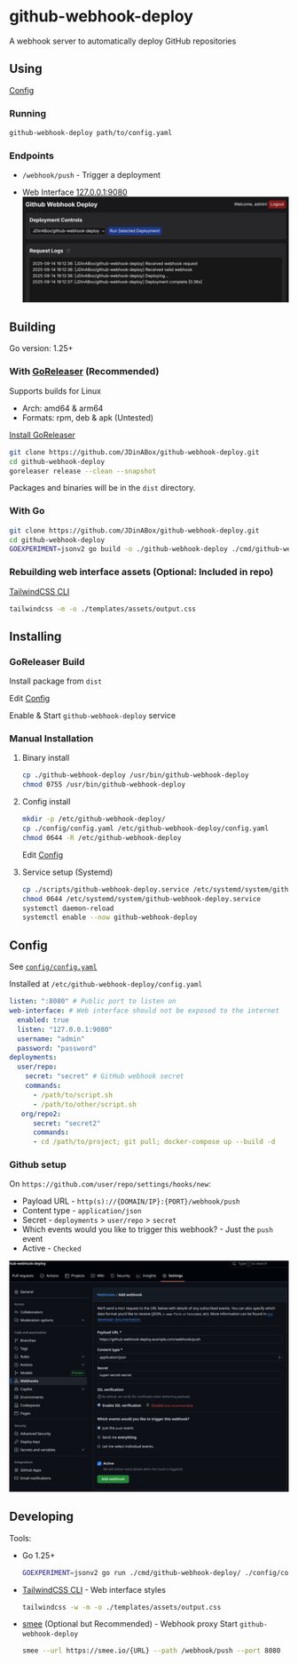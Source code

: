 # github-webhook-deploy

A webhook server to automatically deploy GitHub repositories

## Using

[Config](#config)

### Running

```sh
github-webhook-deploy path/to/config.yaml
```

### Endpoints

- `/webhook/push` - Trigger a deployment

- Web Interface [127.0.0.1:9080](127.0.0.1:9080)
  ![Web interface img](./docs/assets/web-interface.jpg "Web interface")

## Building

Go version: 1.25+

### With [GoReleaser](https://github.com/goreleaser/goreleaser) (Recommended)

Supports builds for Linux

- Arch: amd64 & arm64
- Formats: rpm, deb & apk (Untested)

[Install GoReleaser](https://goreleaser.com/install/)

```sh
git clone https://github.com/JDinABox/github-webhook-deploy.git
cd github-webhook-deploy
goreleaser release --clean --snapshot
```

Packages and binaries will be in the `dist` directory.

### With Go

```sh
git clone https://github.com/JDinABox/github-webhook-deploy.git
cd github-webhook-deploy
GOEXPERIMENT=jsonv2 go build -o ./github-webhook-deploy ./cmd/github-webhook-deploy/
```

### Rebuilding web interface assets (Optional: Included in repo)

[TailwindCSS CLI](https://tailwindcss.com/docs/installation/tailwind-cli)

```sh
tailwindcss -m -o ./templates/assets/output.css
```

## Installing

### GoReleaser Build

Install package from `dist`

Edit [Config](#config)

Enable & Start `github-webhook-deploy` service

### Manual Installation

1. Binary install

   ```sh
   cp ./github-webhook-deploy /usr/bin/github-webhook-deploy
   chmod 0755 /usr/bin/github-webhook-deploy
   ```

2. Config install

   ```sh
   mkdir -p /etc/github-webhook-deploy/
   cp ./config/config.yaml /etc/github-webhook-deploy/config.yaml
   chmod 0644 -R /etc/github-webhook-deploy
   ```

   Edit [Config](#config)

3. Service setup (Systemd)

   ```sh
   cp ./scripts/github-webhook-deploy.service /etc/systemd/system/github-webhook-deploy.service
   chmod 0644 /etc/systemd/system/github-webhook-deploy.service
   systemctl daemon-reload
   systemctl enable --now github-webhook-deploy
   ```

## Config

See [`config/config.yaml`](./config/config.yaml)

Installed at `/etc/github-webhook-deploy/config.yaml`

```yaml
listen: ":8080" # Public port to listen on
web-interface: # Web interface should not be exposed to the internet
  enabled: true
  listen: "127.0.0.1:9080"
  username: "admin"
  password: "password"
deployments:
  user/repo:
    secret: "secret" # GitHub webhook secret
    commands:
      - /path/to/script.sh
      - /path/to/other/script.sh
   org/repo2:
      secret: "secret2"
      commands:
      - cd /path/to/project; git pull; docker-compose up --build -d
```

### Github setup

On `https://github.com/user/repo/settings/hooks/new`:

- Payload URL - `http(s)://{DOMAIN/IP}:{PORT}/webhook/push`
- Content type - `application/json`
- Secret - `deployments` > `user/repo` > `secret`
- Which events would you like to trigger this webhook? - Just the `push` event
- Active - `Checked`

![Github webhook setup](./docs/assets/webhook-config.jpg "Github webhook setup")

## Developing

Tools:

- Go 1.25+
  ```sh
  GOEXPERIMENT=jsonv2 go run ./cmd/github-webhook-deploy/ ./config/config.yaml
  ```
- [TailwindCSS CLI](https://tailwindcss.com/docs/installation/tailwind-cli) - Web interface styles
  ```sh
  tailwindcss -w -m -o ./templates/assets/output.css
  ```
- [smee](https://github.com/probot/smee-client) (Optional but Recommended) - Webhook proxy
  Start `github-webhook-deploy`
  ```sh
  smee --url https://smee.io/{URL} --path /webhook/push --port 8080
  ```
